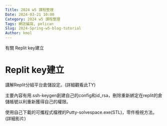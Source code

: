 ```yaml
---
Title: 2024 w5 課程整理
Date: 2024-03-21 10:00
Category: 2024 w5 課程整理
Tags: 網誌編寫, pelican
Slug: 2024-Spring-w5-blog-tutorial
Author: kmol
---
```


有關  Replit key建立

<!-- PELICAN_END_SUMMARY -->

# Replit key建立
講解Replit分組平台倉儲設定。(詳細觀看此TY)

主要內容有用.ssh-keygen創建自己的config和id_rsa，刪除重新綁定在replit的倉儲帳號以利重新獲得自己的權限。


使用自己下載的可攜程式檔裡的Putty-solvespace.exe(STL)，零件檢視方法。(詳細影片)